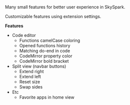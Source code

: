 Many small features for better user experience in SkySpark.

Customizable features using extension settings.

**Features**
- Code editor
  - Functions camelCase coloring
  - Opened functions history
  - Matching do-end in code
  - CodeMirror property color
  - CodeMirror bold bracket
- Split view (navbar buttons)
  - Extend right
  - Extend left
  - Reset size
  - Swap sides
- Etc
  - Favorite apps in home view